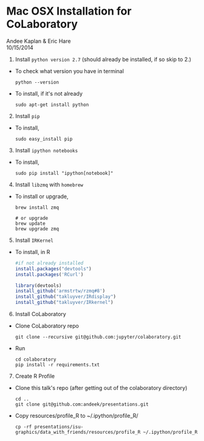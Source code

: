 # Mac OSX Installation for CoLaboratory
Andee Kaplan & Eric Hare  
10/15/2014  

1. Install `python version 2.7` (should already be installed, if so skip to 2.)
  - To check what version you have in terminal 
  
    ```
    python --version
    ```
  - To install, if it's not already
  
    ```
    sudo apt-get install python
    ```
2. Install `pip`
  - To install,
 
    ```
    sudo easy_install pip
    ```
3. Install `ipython notebooks`
  - To install,
  
    ```
    sudo pip install "ipython[notebook]"
    ```
4. Install `libzmq` with `homebrew`
  - To install or upgrade,
  
    ```
    brew install zmq
    
    # or upgrade
    brew update
    brew upgrade zmq
    ```
    
5. Install `IRKernel`
  - To install, in R
  
    
    ```r
    #if not already installed
    install.packages("devtools")
    install.packages('RCurl') 
    
    library(devtools)
    install_github('armstrtw/rzmq#8')
    install_github("takluyver/IRdisplay")
    install_github("takluyver/IRkernel")
    ```
6. Install CoLaboratory    
  - Clone CoLaboratory repo
 
    ```
    git clone --recursive git@github.com:jupyter/colaboratory.git
    ```
  - Run
    
    ```
    cd colaboratory
    pip install -r requirements.txt
    ```
7. Create R Profile
  - Clone this talk's repo (after getting out of the colaboratory directory)
    
    ```
    cd ..
    git clone git@github.com:andeek/presentations.git
    ```
  - Copy resources/profile_R to ~/.ipython/profile_R/
    
    ```
    cp -rf presentations/isu-graphics/data_with_friends/resources/profile_R ~/.ipython/profile_R
    ```
